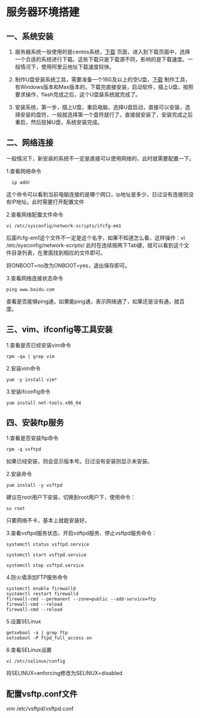 # 服务器环境搭建

## 一、系统安装

1. 服务器系统一般使用的是centos系统，[下载](http://isoredirect.centos.org/centos/7/isos/x86_64/CentOS-7-x86_64-DVD-1810.iso) 页面，进入到下载页面中，选择一个合适的系统进行下载。这些下载只是下载源不同，影响的是下载速度。一般情况下，使用阿里云地址下载速度较快。

2. 制作U盘安装系统工具，需要准备一个16G及以上的空U盘，[下载](https://www.balena.io/etcher/) 制作工具，有Windows版本和Max版本的，下载完直接安装，启动软件，插上U盘，按照要求操作，flash完成之后，这个U盘装系统就完成了。

3. 安装系统，第一步，插上U盘，重启电脑，选择U盘启动，直接可以安装，选择安装的盘符，一般就选择第一个盘符就行了。直接就安装了，安装完成之后重启，然后拔掉U盘，系统安装完成。

## 二、网络连接

  一般情况下，新安装的系统不一定是直接可以使用网络的，此时就需要配置一下。

  1.查看网络命令

      ip addr

  这个命令可以看到当前电脑连接的是哪个网口，ip地址是多少，日过没有连接则没有IP地址。此时需要打开配置文件

  2.查看网络配置文件命令

    vi /etc/sysconfig/network-scripts/ifcfg-em1

  后面ifcfg-em1这个文件不一定是这个名字，如果不知道怎么看，这样操作：vi /etc/sysconfig/network-scripts/ 此时在连续按两下Tab键，就可以看到这个文件目录列表，在里面找到相应的文件即可。

  将ONBOOT=no改为ONBOOT=yes，退出保存即可。

  3.查看网络连接状态命令

    ping www.baidu.com

  查看是否能够ping通，如果能ping通，表示网络通了，如果还是没有通，就百度。

## 三、vim、ifconfig等工具安装

  1.查看是否已经安装vim命令

    rpm -qa | grep vim

  2.安装vim命令

    yum -y install vim*

  3.安装ifconfig命令

    yum install net-tools.x86_64

## 四、安装ftp服务

  1.查看是否安装ftp命令

    rpm -q vsftpd

  如果已经安装，则会显示版本号。日过没有安装则显示未安装。

  2.安装命令

    yum install -y vsftpd

  建议在root用户下安装，切换到root用户下，使用命令：

    su root

  只要网络不卡，基本上就能安装好。

  3.查看vsftpd服务状态、开启vsftpd服务、停止vsftpd服务命令：

    systemctl status vsftpd.service

    systemctl start vsftpd.service

    systemctl stop vsftpd.service

  4.防火墙添加FTP服务命令

    systemctl enable firewalld
    systemctl restart firewalld
    firewall-cmd --permanent --zone=public --add-service=ftp
    firewall-cmd --reload
    firewall-cmd --reload

  5.设置SELinux

    getsebool -a | grep ftp
    setsebool -P ftpd_full_access on

  6.查看SELinux设置

    vi /etc/selinux/config

  将SELINUX=enforcing修改为SELINUX=disabled

## 配置vsftp.conf文件

  vim /etc/vsftpd/vsftpd.conf
